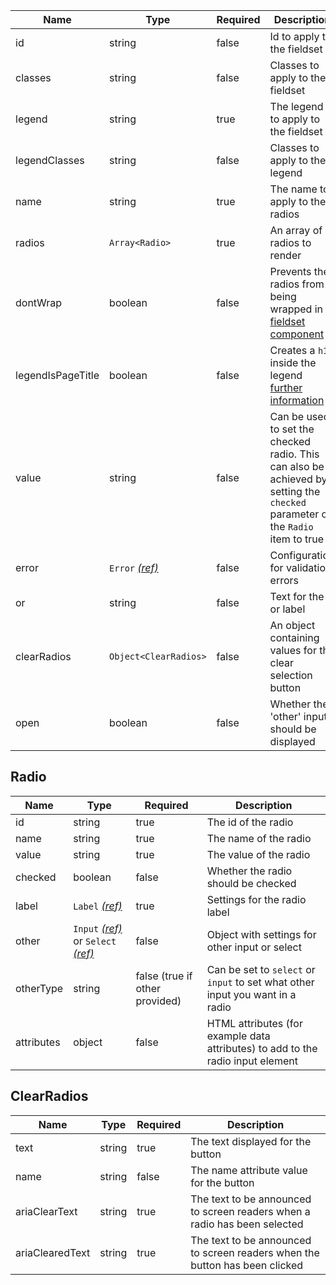 | Name              | Type                                 | Required | Description                                                                                                                    |
| ----------------- | ------------------------------------ | -------- | ------------------------------------------------------------------------------------------------------------------------------ |
| id                | string                               | false    | Id to apply to the fieldset                                                                                                    |
| classes           | string                               | false    | Classes to apply to the fieldset                                                                                               |
| legend            | string                               | true     | The legend to apply to the fieldset                                                                                            |
| legendClasses     | string                               | false    | Classes to apply to the legend                                                                                                 |
| name              | string                               | true     | The name to apply to the radios                                                                                                |
| radios            | `Array<Radio>`                       | true     | An array of radios to render                                                                                                   |
| dontWrap          | boolean                              | false    | Prevents the radios from being wrapped in a [fieldset component](/components/fieldset)                                         |
| legendIsPageTitle | boolean                              | false    | Creates a `h1` inside the legend [further information](/components/fieldset#legend-as-pagequestion-title)                      |
| value             | string                               | false    | Can be used to set the checked radio. This can also be achieved by setting the `checked` parameter on the `Radio` item to true |
| error             | `Error` [_(ref)_](/components/error) | false    | Configuration for validation errors                                                                                            |
| or                | string                               | false    | Text for the or label                                                                                                          |
| clearRadios       | `Object<ClearRadios>`                | false    | An object containing values for the clear selection button                                                                     |
| open              | boolean                              | false    | Whether the 'other' input should be displayed                                                                                  |

## Radio

| Name       | Type                                                                           | Required                       | Description                                                                     |
| ---------- | ------------------------------------------------------------------------------ | ------------------------------ | ------------------------------------------------------------------------------- |
| id         | string                                                                         | true                           | The id of the radio                                                             |
| name       | string                                                                         | true                           | The name of the radio                                                           |
| value      | string                                                                         | true                           | The value of the radio                                                          |
| checked    | boolean                                                                        | false                          | Whether the radio should be checked                                             |
| label      | `Label` [_(ref)_](/components/label)                                           | true                           | Settings for the radio label                                                    |
| other      | `Input` [_(ref)_](/components/input) or `Select` [_(ref)_](/components/select) | false                          | Object with settings for other input or select                                  |
| otherType  | string                                                                         | false (true if other provided) | Can be set to `select` or `input` to set what other input you want in a radio   |
| attributes | object                                                                         | false                          | HTML attributes (for example data attributes) to add to the radio input element |

## ClearRadios

| Name            | Type   | Required | Description                                                                 |
| --------------- | ------ | -------- | --------------------------------------------------------------------------- |
| text            | string | true     | The text displayed for the button                                           |
| name            | string | false    | The name attribute value for the button                                     |
| ariaClearText   | string | true     | The text to be announced to screen readers when a radio has been selected   |
| ariaClearedText | string | true     | The text to be announced to screen readers when the button has been clicked |
